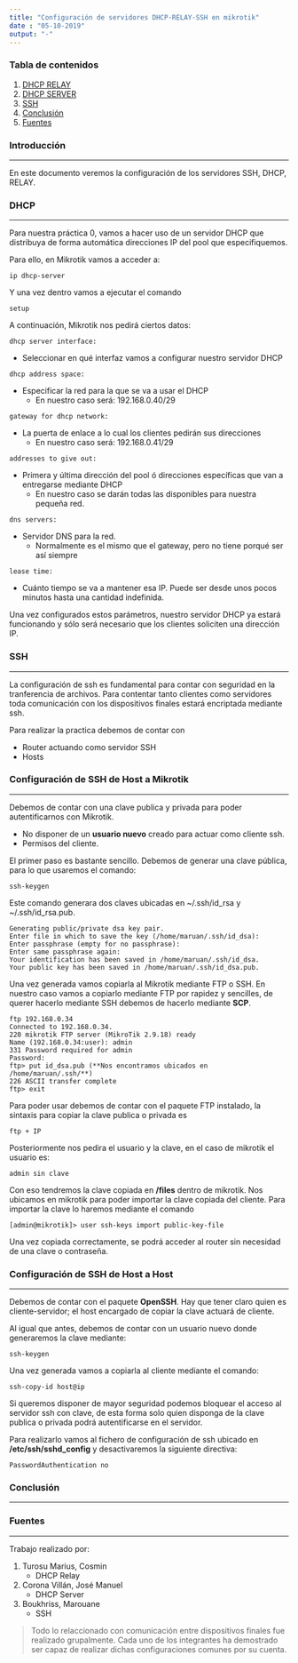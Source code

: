```yaml
---
title: "Configuración de servidores DHCP-RELAY-SSH en mikrotik"
date : "05-10-2019"
output: "-"
---
```


### Tabla de contenidos
1. [DHCP RELAY](#nombre-en-minusculas)
2. [DHCP SERVER ](#dhcp)
3. [SSH](#ssh)
4. [Conclusión](#nombre-en-minusculas)
4. [Fuentes](#nombre-en-minusculas)

### Introducción
___
En este documento veremos la configuración de los servidores SSH, DHCP, RELAY. 

### DHCP
___
Para nuestra práctica 0, vamos a hacer uso de un servidor DHCP que distribuya de forma automática direcciones IP del pool que especifiquemos. 

Para ello, en Mikrotik vamos a acceder a:

```
ip dhcp-server
```
Y una vez dentro vamos a ejecutar el comando
```
setup
```
A continuación, Mikrotik nos pedirá ciertos datos:

``` dhcp server interface: ```
* Seleccionar en qué interfaz vamos a configurar nuestro servidor DHCP

```dhcp address space:```
* Especificar la red para la que se va a usar el DHCP
  * En nuestro caso será: 192.168.0.40/29
  
```gateway for dhcp network:```
* La puerta de enlace a lo cual los clientes pedirán sus direcciones
  * En nuestro caso será: 192.168.0.41/29

```addresses to give out:```
* Primera y última dirección del pool ó direcciones específicas que van a entregarse mediante DHCP
  * En nuestro caso se darán todas las disponibles para nuestra pequeña red. 

```dns servers:```
* Servidor DNS para la red. 
  * Normalmente es el mismo que el gateway, pero no tiene porqué ser así siempre

```lease time:```
  * Cuánto tiempo se va a mantener esa IP. Puede ser desde unos pocos minutos hasta una cantidad indefinida.

Una vez configurados estos parámetros, nuestro servidor DHCP ya estará funcionando y sólo será necesario que los clientes soliciten una dirección IP.

### SSH
___

La configuración de ssh es fundamental para contar con seguridad en la tranferencia de archivos. Para contentar tanto clientes como servidores toda comunicación con los dispositivos finales estará encriptada mediante ssh.

Para realizar la practica debemos de contar con

* Router actuando como servidor SSH
* Hosts

### Configuración de SSH de Host a Mikrotik
___

Debemos de contar con una clave publica y privada para poder autentificarnos con Mikrotik.  
* No disponer de un **usuario nuevo** creado para actuar como cliente ssh.
* Permisos del cliente.

El primer paso es bastante sencillo. Debemos de generar una clave pública, para lo que usaremos el comando: 

```
ssh-keygen
``` 

Este comando generara dos claves ubicadas en ~/.ssh/id_rsa y ~/.ssh/id_rsa.pub.

```
Generating public/private dsa key pair.
Enter file in which to save the key (/home/maruan/.ssh/id_dsa):
Enter passphrase (empty for no passphrase):
Enter same passphrase again:
Your identification has been saved in /home/maruan/.ssh/id_dsa.
Your public key has been saved in /home/maruan/.ssh/id_dsa.pub.
```
Una vez generada vamos copiarla al Mikrotik mediante FTP o SSH. En nuestro caso vamos a copiarlo mediante FTP por rapidez y sencilles, de querer hacerlo mediante SSH debemos de hacerlo mediante **SCP**.

```
ftp 192.168.0.34
Connected to 192.168.0.34.
220 mikrotik FTP server (MikroTik 2.9.18) ready
Name (192.168.0.34:user): admin
331 Password required for admin
Password:
ftp> put id_dsa.pub (**Nos encontramos ubicados en /home/maruan/.ssh/**)
226 ASCII transfer complete
ftp> exit
```
Para poder usar debemos de contar con el paquete FTP instalado, la sintaxis para copiar la clave publica o privada es 
```
ftp + IP
``` 
Posteriormente nos pedira el usuario y la clave, en el caso de mikrotik el usuario es: 
```
admin sin clave
```

Con eso tendremos la clave copiada en **/files** dentro de mikrotik. Nos ubicamos en mikrotik para poder importar la clave copiada del cliente. Para importar la clave lo haremos mediante el comando 

```
[admin@mikrotik]> user ssh-keys import public-key-file
```

Una vez copiada correctamente, se podrá acceder al router sin necesidad de una clave o contraseña.

### Configuración de SSH de Host a Host
___
Debemos de contar con el paquete **OpenSSH**. Hay que tener claro quien es cliente-servidor; el host encargado de copiar la clave actuará de cliente.

Al igual que antes, debemos de contar con un usuario nuevo donde generaremos la clave mediante: 

```
ssh-keygen
```

Una vez generada vamos a copiarla al cliente mediante el comando:

```
ssh-copy-id host@ip
```

Si queremos disponer de mayor seguridad podemos bloquear el acceso al servidor ssh con clave, de esta forma solo quien disponga de la clave publica o privada podrá autentificarse en el servidor. 

Para realizarlo vamos al fichero de configuración de ssh ubicado en **/etc/ssh/sshd_config** y desactivaremos la siguiente directiva: 

```
PasswordAuthentication no 
```
### Conclusión
___
### Fuentes
___

Trabajo realizado por:
1. Turosu Marius, Cosmin
   * DHCP Relay
2. Corona Villán, José Manuel
   * DHCP Server  
3. Boukhriss, Marouane
   * SSH

> Todo lo relaccionado con comunicación entre dispositivos finales fue realizado grupalmente. Cada uno de los integrantes ha demostrado ser capaz de realizar dichas configuraciones comunes por su cuenta.





